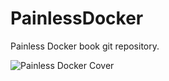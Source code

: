 # PainlessDocker
Painless Docker book git repository.


![Painless Docker Cover](http://painlessdocker.com/img/books.jpg "Painless Docker Cover")
